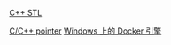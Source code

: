 
[C++ STL](http://blog.csdn.net/tianshuai11/article/category/1154416)

[C/C++ pointer](http://blog.csdn.net/tianshuai11/article/category/1192187)
[Windows 上的 Docker 引擎](https://docs.microsoft.com/zh-cn/virtualization/windowscontainers/manage-docker/configure-docker-daemon)
